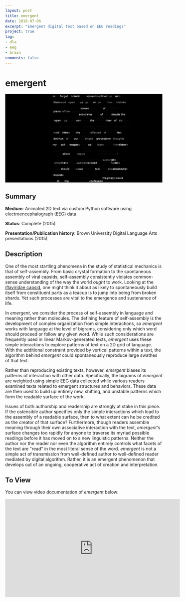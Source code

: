 ```yaml
---
layout: post
title: emergent
date: 2016-07-06
excerpt: "Emergent digital text based on EEG readings"
project: true
tag:
- dla
- eeg
- brain
comments: false
---
```


# emergent

![emergent_screenshot](/assets/img/emergent.png "emergent screenshot")

## Summary
 **Medium**: Animated 2D text via custom Python software using
 electroencephalograph (EEG) data

 **Status**: Complete (2015)

 **Presentation/Publication history**: Brown University Digital Language Arts
 presentations (2015)

## Description

One of the most startling phenomena in the study of statistical mechanics is
that of self-assembly. From basic crystal formation to the spontaneous
assembly of viral capsids, self-assembly consistently violates
common-sense understanding of the way the world *ought* to work. Looking at
the [iflaviridae capsid](
http://lib.dr.iastate.edu/cgi/viewcontent.cgi?article=1270&context=ent_pubs),
one might think it about as likely to spontaneously build itself from
constituent parts as a teacup is to jump into being from broken shards. Yet
such processes are vital to the emergence and sustenance of life.

In *emergent*, we consider the process of self-assembly in language and
meaning rather than molecules. The defining feature of self-assembly is the
development of complex organization from simple interactions, so
*emergent* works with language at the level of bigrams, considering only
which word should proceed or follow any given word. While such
considerations are frequently used in linear Markov-generated texts,
*emergent* uses these simple interactions to explore patterns of text on a 2D
grid of language. With the additional constraint provided by vertical
patterns within a text, the algorithm behind *emergent* could spontaneously
reproduce large swathes of that text.

Rather than reproducing existing texts, however, *emergent* biases its
patterns of interaction with other data. Specifically, the bigrams of
*emergent* are weighted using simple EEG data collected while various
readers examined texts related to emergent structures and behaviors. These
data are then used to build up entirely new, shifting, and unstable
patterns which form the readable surface of the work.

Issues of both authorship and readership are strongly at stake in this
piece. If the ostensible author specifies only the simple interactions
which lead to the assembly of a readable surface, then to what extent can he
be credited as the creator of that surface? Furthermore,
though readers assemble meaning through their own associative interaction
with the text, *emergent*'s surface changes too rapidly for anyone to
traverse its myriad possible readings before it has moved on to a new
linguistic patterns. Neither the author nor the reader nor even the
algorithm entirely controls what facets of the text are "read" in the most
literal sense of the word. *emergent* is not a simple act of transmission
from well-defined author to well-defined reader mediated by digital
algorithm.  Rather, it is an emergent phenomenon that develops out of an
ongoing, cooperative act of creation and interpretation.

## To View

You can view video documentation of *emergent* below:
<iframe width="560" height="315" src="https://www.youtube.com/embed/e1iv03MBRaw" frameborder="0" allowfullscreen></iframe>
